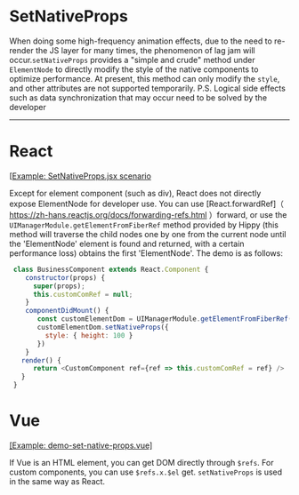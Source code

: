 # SetNativeProps

When doing some high-frequency animation effects, due to the need to re-render the JS layer for many times, the phenomenon of lag jam will occur.`setNativeProps` provides a "simple and crude" method under `ElementNode` to directly modify the style of the native components to optimize performance. At present, this method can only modify the `style`, and other attributes are not supported temporarily. P.S. Logical side effects such as data synchronization that may occur need to be solved by the developer

---

# React

[[Example: SetNativeProps.jsx scenario](//github.com/Tencent/Hippy/blob/master/examples/hippy-react-demo/src/externals/SetNativeProps/index.jsx)

Except for element component (such as div), React does not directly expose ElementNode for developer use. You can use [React.forwardRef]（ https://zh-hans.reactjs.org/docs/forwarding-refs.html ）forward, or use the `UIManagerModule.getElementFromFiberRef` method provided by Hippy  (this method will traverse the child nodes one by one from the current node until the 'ElementNode' element is found and returned, with a certain performance loss) obtains the first 'ElementNode'. The demo is as follows:

```javascript
 class BusinessComponent extends React.Component {
    constructor(props) {
      super(props);
      this.customComRef = null;
    }
    componentDidMount() {
       const customElementDom = UIManagerModule.getElementFromFiberRef(this.customComRef);
       customElementDom.setNativeProps({
         style: { height: 100 }
       })
    }
   render() {
      return <CustomComponent ref={ref => this.customComRef = ref} />
   }
 }
```

# Vue

[[Example: demo-set-native-props.vue]](//github.com/Tencent/Hippy/blob/master/examples/hippy-vue-demo/src/components/demos/demo-set-native-props.vue)

If Vue is an HTML element, you can get DOM directly through `$refs`. For custom components, you can use `$refs.x.$el` get. `setNativeProps` is used in the same way as React.
